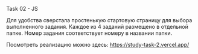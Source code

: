 Task 02 - JS

Для удобства сверстала простенькую стартовую страницу для выбора выполненного задания.
Каждое из 4 заданий размещено в отдельной папке. Номер задания соответствует номеру в названии папки.

Посмотреть реализацию можно здесь: https://study-task-2.vercel.app/
